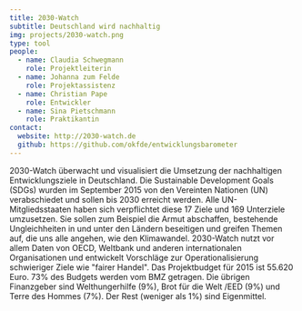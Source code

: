 ```yaml
---
title: 2030-Watch
subtitle: Deutschland wird nachhaltig
img: projects/2030-watch.png
type: tool
people:
  - name: Claudia Schwegmann
    role: Projektleiterin
  - name: Johanna zum Felde
    role: Projektassistenz
  - name: Christian Pape
    role: Entwickler
  - name: Sina Pietschmann
    role: Praktikantin
contact:
  website: http://2030-watch.de
  github: https://github.com/okfde/entwicklungsbarometer
---
```

2030-Watch überwacht und visualisiert die Umsetzung der nachhaltigen Entwicklungsziele in Deutschland. Die Sustainable Development Goals (SDGs) wurden im September 2015 von den Vereinten Nationen (UN) verabschiedet und sollen bis 2030 erreicht werden. Alle UN-Mitgliedsstaaten haben sich verpflichtet diese 17 Ziele und 169 Unterziele umzusetzen. Sie sollen zum Beispiel die Armut abschaffen, bestehende Ungleichheiten in und unter den Ländern beseitigen und greifen Themen auf, die uns alle angehen, wie den Klimawandel. 2030-Watch nutzt vor allem Daten von OECD, Weltbank und anderen internationalen Organisationen und entwickelt Vorschläge zur Operationalisierung schwieriger Ziele wie "fairer Handel". Das Projektbudget für 2015 ist 55.620 Euro. 73% des Budgets werden vom BMZ getragen. Die übrigen Finanzgeber sind Welthungerhilfe (9%), Brot für die Welt /EED (9%) und Terre des Hommes (7%). Der Rest (weniger als 1%) sind Eigenmittel.

